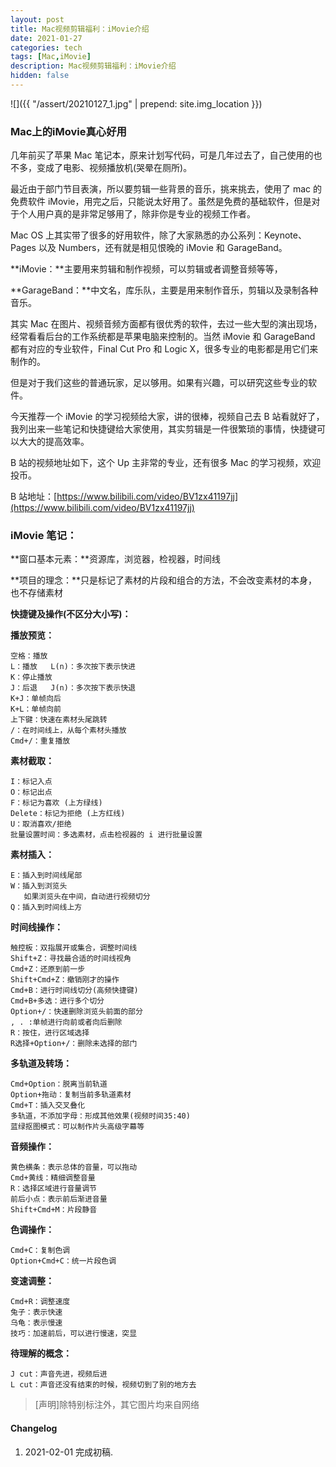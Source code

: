 ```yaml
---
layout: post
title: Mac视频剪辑福利：iMovie介绍
date: 2021-01-27
categories: tech
tags: [Mac,iMovie]
description: Mac视频剪辑福利：iMovie介绍
hidden: false
---
```


![]({{ "/assert/20210127_1.jpg" | prepend: site.img_location }})

### Mac上的iMovie真心好用

几年前买了苹果 Mac 笔记本，原来计划写代码，可是几年过去了，自己使用的也不多，变成了电影、视频播放机(哭晕在厕所)。

最近由于部门节目表演，所以要剪辑一些背景的音乐，挑来挑去，使用了 mac 的免费软件 iMovie，用完之后，只能说太好用了。虽然是免费的基础软件，但是对于个人用户真的是非常足够用了，除非你是专业的视频工作者。

Mac OS 上其实带了很多的好用软件，除了大家熟悉的办公系列：Keynote、Pages 以及 Numbers，还有就是相见恨晚的 iMovie 和 GarageBand。

**iMovie：**主要用来剪辑和制作视频，可以剪辑或者调整音频等等，

**GarageBand：**中文名，库乐队，主要是用来制作音乐，剪辑以及录制各种音乐。

其实 Mac 在图片、视频音频方面都有很优秀的软件，去过一些大型的演出现场，经常看看后台的工作系统都是苹果电脑来控制的。当然 iMovie 和 GarageBand 都有对应的专业软件，Final Cut Pro 和 Logic X，很多专业的电影都是用它们来制作的。

但是对于我们这些的普通玩家，足以够用。如果有兴趣，可以研究这些专业的软件。

今天推荐一个 iMovie 的学习视频给大家，讲的很棒，视频自己去 B 站看就好了，我列出来一些笔记和快捷键给大家使用，其实剪辑是一件很繁琐的事情，快捷键可以大大的提高效率。

B 站的视频地址如下，这个 Up 主非常的专业，还有很多 Mac 的学习视频，欢迎投币。

B 站地址：[https://www.bilibili.com/video/BV1zx41197jj](https://www.bilibili.com/video/BV1zx41197jj)

### iMovie 笔记：

**窗口基本元素：**资源库，浏览器，检视器，时间线

**项目的理念：**只是标记了素材的片段和组合的方法，不会改变素材的本身，也不存储素材

**快捷键及操作(不区分大小写)：**

**播放预览：**

```plain
空格：播放
L：播放   L(n)：多次按下表示快进
K：停止播放
J：后退   J(n)：多次按下表示快退
K+J：单帧向后
K+L：单帧向前
上下键：快速在素材头尾跳转
/：在时间线上，从每个素材头播放
Cmd+/：重复播放
```
**素材截取：**

```plain
I：标记入点
O：标记出点
F：标记为喜欢 (上方绿线)
Delete：标记为拒绝 (上方红线)
U：取消喜欢/拒绝
批量设置时间：多选素材，点击检视器的 i 进行批量设置
```
**素材插入：**

```plain
E：插入到时间线尾部
W：插入到浏览头
   如果浏览头在中间，自动进行视频切分
Q：插入到时间线上方
```
**时间线操作：**

```plain
触控板：双指展开或集合，调整时间线
Shift+Z：寻找最合适的时间线视角
Cmd+Z：还原到前一步
Shift+Cmd+Z：撤销刚才的操作
Cmd+B：进行时间线切分(高频快捷键)
Cmd+B+多选：进行多个切分
Option+/：快速删除浏览头前面的部分
, . :单帧进行向前或者向后删除
R：按住，进行区域选择
R选择+Option+/：删除未选择的部门
```
**多轨道及转场：**

```plain
Cmd+Option：脱离当前轨道
Option+拖动：复制当前多轨道素材
Cmd+T：插入交叉叠化
多轨道，不添加字母：形成其他效果(视频时间35:40)
蓝绿抠图模式：可以制作片头高级字幕等
```
**音频操作：**

```plain
黄色横条：表示总体的音量，可以拖动
Cmd+黄线：精细调整音量
R：选择区域进行音量调节
前后小点：表示前后渐进音量
Shift+Cmd+M：片段静音
```
**色调操作：**

```plain
Cmd+C：复制色调
Option+Cmd+C：统一片段色调
```
**变速调整：**

```plain
Cmd+R：调整速度
兔子：表示快速
乌龟：表示慢速
技巧：加速前后，可以进行慢速，突显
```
**待理解的概念：**

```plain
J cut：声音先进，视频后进
L cut：声音还没有结束的时候，视频切到了别的地方去
```

> [声明]除特别标注外，其它图片均来自网络

#### Changelog
1. 2021-02-01  完成初稿.
